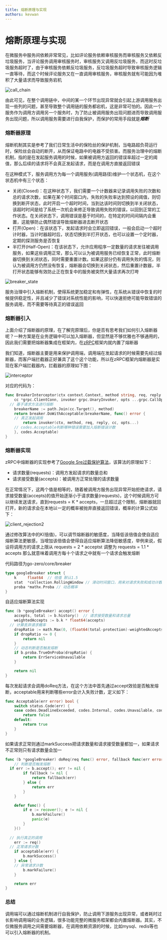 ```yaml
---
title: 熔断原理与实现
authors: kevwan
---
```


# 熔断原理与实现

在微服务中服务间依赖非常常见，比如评论服务依赖审核服务而审核服务又依赖反垃圾服务，当评论服务调用审核服务时，审核服务又调用反垃圾服务，而这时反垃圾服务超时了，由于审核服务依赖反垃圾服务，反垃圾服务超时导致审核服务逻辑一直等待，而这个时候评论服务又在一直调用审核服务，审核服务就有可能因为堆积了大量请求而导致服务宕机

![call_chain](../../resource/call_chain.png)

由此可见，在整个调用链中，中间的某一个环节出现异常就会引起上游调用服务出现一些列的问题，甚至导致整个调用链的服务都宕机，这是非常可怕的。因此一个服务作为调用方调用另一个服务时，为了防止被调用服务出现问题进而导致调用服务出现问题，所以调用服务需要进行自我保护，而保护的常用手段就是***熔断***

### 熔断器原理

熔断机制其实是参考了我们日常生活中的保险丝的保护机制，当电路超负荷运行时，保险丝会自动的断开，从而保证电路中的电器不受损害。而服务治理中的熔断机制，指的是在发起服务调用的时候，如果被调用方返回的错误率超过一定的阈值，那么后续的请求将不会真正发起请求，而是在调用方直接返回错误

在这种模式下，服务调用方为每一个调用服务(调用路径)维护一个状态机，在这个状态机中有三个状态：

- 关闭(Closed)：在这种状态下，我们需要一个计数器来记录调用失败的次数和总的请求次数，如果在某个时间窗口内，失败的失败率达到预设的阈值，则切换到断开状态，此时开启一个超时时间，当到达该时间则切换到半关闭状态，该超时时间是给了系统一次机会来修正导致调用失败的错误，以回到正常的工作状态。在关闭状态下，调用错误是基于时间的，在特定的时间间隔内会重置，这能够防止偶然错误导致熔断器进去断开状态
- 打开(Open)：在该状态下，发起请求时会立即返回错误，一般会启动一个超时计时器，当计时器超时后，状态切换到半打开状态，也可以设置一个定时器，定期的探测服务是否恢复
- 半打开(Half-Open)：在该状态下，允许应用程序一定数量的请求发往被调用服务，如果这些调用正常，那么可以认为被调用服务已经恢复正常，此时熔断器切换到关闭状态，同时需要重置计数。如果这部分仍有调用失败的情况，则认为被调用方仍然没有恢复，熔断器会切换到关闭状态，然后重置计数器，半打开状态能够有效防止正在恢复中的服务被突然大量请求再次打垮

![breaker_state](../../resource/breaker_state.png)

服务治理中引入熔断机制，使得系统更加稳定和有弹性，在系统从错误中恢复的时候提供稳定性，并且减少了错误对系统性能的影响，可以快速拒绝可能导致错误的服务调用，而不需要等待真正的错误返回

### 熔断器引入

上面介绍了熔断器的原理，在了解完原理后，你是否有思考我们如何引入熔断器呢？一种方案是在业务逻辑中可以加入熔断器，但显然是不够优雅也不够通用的，因此我们需要把熔断器集成在框架内，在[zRPC](https://github.com/zeromicro/go-zero/tree/master/zrpc)框架内就内置了熔断器

我们知道，熔断器主要是用来保护调用端，调用端在发起请求的时候需要先经过熔断器，而客户端拦截器正好兼具了这个这个功能，所以在zRPC框架内熔断器是实现在客户端拦截器内，拦截器的原理如下图：

![interceptor](../../resource/interceptor.png)

对应的代码为：

```go
func BreakerInterceptor(ctx context.Context, method string, req, reply interface{},
	cc *grpc.ClientConn, invoker grpc.UnaryInvoker, opts ...grpc.CallOption) error {
  // 基于请求方法进行熔断
	breakerName := path.Join(cc.Target(), method)
	return breaker.DoWithAcceptable(breakerName, func() error {
    // 真正发起调用
		return invoker(ctx, method, req, reply, cc, opts...)
    // codes.Acceptable判断哪种错误需要加入熔断错误计数
	}, codes.Acceptable)
}
```

### 熔断器实现

zRPC中熔断器的实现参考了[Google Sre过载保护算法](https://landing.google.com/sre/sre-book/chapters/handling-overload/#eq2101)，该算法的原理如下：

- 请求数量(requests)：调用方发起请求的数量总和
- 请求接受数量(accepts)：被调用方正常处理的请求数量

在正常情况下，这两个值是相等的，随着被调用方服务出现异常开始拒绝请求，请求接受数量(accepts)的值开始逐渐小于请求数量(requests)，这个时候调用方可以继续发送请求，直到requests = K * accepts，一旦超过这个限制，熔断器就回打开，新的请求会在本地以一定的概率被抛弃直接返回错误，概率的计算公式如下：

![client_rejection2](../../resource/client_rejection2.png)

通过修改算法中的K(倍值)，可以调节熔断器的敏感度，当降低该倍值会使自适应熔断算法更敏感，当增加该倍值会使得自适应熔断算法降低敏感度，举例来说，假设将调用方的请求上限从 requests = 2 * acceptst 调整为 requests = 1.1 * accepts 那么就意味着调用方每十个请求之中就有一个请求会触发熔断

代码路径为go-zero/core/breaker

```go
type googleBreaker struct {
	k     float64  // 倍值 默认1.5
	stat  *collection.RollingWindow // 滑动时间窗口，用来对请求失败和成功计数
	proba *mathx.Proba // 动态概率
}
```

自适应熔断算法实现

```go
func (b *googleBreaker) accept() error {
	accepts, total := b.history()  // 请求接受数量和请求总量
	weightedAccepts := b.k * float64(accepts)
  // 计算丢弃请求概率
	dropRatio := math.Max(0, (float64(total-protection)-weightedAccepts)/float64(total+1))
	if dropRatio <= 0 {
		return nil
	}
	// 动态判断是否触发熔断
	if b.proba.TrueOnProba(dropRatio) {
		return ErrServiceUnavailable
	}

	return nil
}
```

每次发起请求会调用doReq方法，在这个方法中首先通过accept效验是否触发熔断，acceptable用来判断哪些error会计入失败计数，定义如下：

```go
func Acceptable(err error) bool {
	switch status.Code(err) {
	case codes.DeadlineExceeded, codes.Internal, codes.Unavailable, codes.DataLoss: // 异常请求错误
		return false
	default:
		return true
	}
}
```

如果请求正常则通过markSuccess把请求数量和请求接受数量都加一，如果请求不正常则只有请求数量会加一

```go
func (b *googleBreaker) doReq(req func() error, fallback func(err error) error, acceptable Acceptable) error {
	// 判断是否触发熔断
  if err := b.accept(); err != nil {
		if fallback != nil {
			return fallback(err)
		} else {
			return err
		}
	}

	defer func() {
		if e := recover(); e != nil {
			b.markFailure()
			panic(e)
		}
	}()
	
  // 执行真正的调用
	err := req()
  // 正常请求计数
	if acceptable(err) {
		b.markSuccess()
	} else {
    // 异常请求计数
		b.markFailure()
	}

	return err
}
```

### 总结

调用端可以通过熔断机制进行自我保护，防止调用下游服务出现异常，或者耗时过长影响调用端的业务逻辑，很多功能完整的微服务框架都会内置熔断器。其实，不仅微服务调用之间需要熔断器，在调用依赖资源的时候，比如mysql、redis等也可以引入熔断器的机制。


